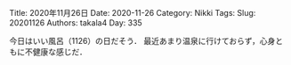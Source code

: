 ﻿Title: 2020年11月26日
Date: 2020-11-26
Category: Nikki
Tags: 
Slug: 20201126
Authors: takala4
Day: 335




今日はいい風呂（1126）の日だそう．
最近あまり温泉に行けておらず，心身ともに不健康な感じだ．